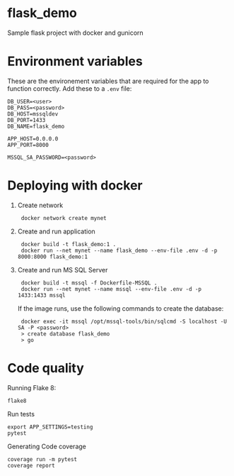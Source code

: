 # flask_demo
Sample flask project with docker and gunicorn

# Environment variables
These are the environement variables that are required for the app to function correctly. Add these to a `.env` file:

    DB_USER=<user>
    DB_PASS=<password>
    DB_HOST=mssqldev
    DB_PORT=1433
    DB_NAME=flask_demo

    APP_HOST=0.0.0.0
    APP_PORT=8000

    MSSQL_SA_PASSWORD=<password>

# Deploying with docker

1. Create network

        docker network create mynet

2. Create and run application

        docker build -t flask_demo:1 .
        docker run --net mynet --name flask_demo --env-file .env -d -p 8000:8000 flask_demo:1

3. Create and run MS SQL Server

        docker build -t mssql -f Dockerfile-MSSQL .
        docker run --net mynet --name mssql --env-file .env -d -p 1433:1433 mssql

    If the image runs, use the following commands to create the database:

        docker exec -it mssql /opt/mssql-tools/bin/sqlcmd -S localhost -U SA -P <password>
        > create database flask_demo
        > go


# Code quality

Running Flake 8:

    flake8

Run tests

    export APP_SETTINGS=testing
    pytest

Generating Code coverage

    coverage run -m pytest
    coverage report